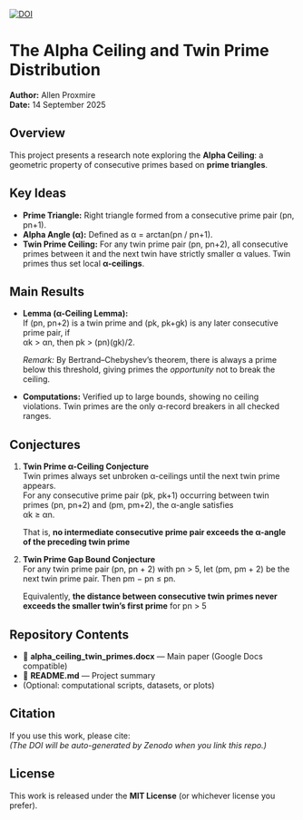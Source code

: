 [![DOI](https://zenodo.org/badge/DOI/10.5281/zenodo.17049966.svg)](https://doi.org/10.5281/zenodo.17049966)

# The Alpha Ceiling and Twin Prime Distribution

**Author:** Allen Proxmire  
**Date:** 14 September 2025  

## Overview
This project presents a research note exploring the **Alpha Ceiling**: a geometric property of consecutive primes based on **prime triangles**.  

## Key Ideas
- **Prime Triangle:** Right triangle formed from a consecutive prime pair (pn, pn+1).  
- **Alpha Angle (α):** Defined as α = arctan(pn / pn+1).  
- **Twin Prime Ceiling:** For any twin prime pair (pn, pn+2), all consecutive primes between it and the next twin have strictly smaller α values. Twin primes thus set local **α-ceilings**.  

## Main Results
- **Lemma (α-Ceiling Lemma):**  
  If (pn, pn+2) is a twin prime and (pk, pk+gk) is any later consecutive prime pair, if  
  αk > αn, then
  pk > (pn)(gk)/2. 

  *Remark:* By Bertrand–Chebyshev’s theorem, there is always a prime below this threshold, giving primes the *opportunity* not to break the ceiling.  

- **Computations:** Verified up to large bounds, showing no ceiling violations. Twin primes are the only α-record breakers in all checked ranges.  

## Conjectures
1. **Twin Prime α-Ceiling Conjecture**  
   Twin primes always set unbroken α-ceilings until the next twin prime appears.  
   For any consecutive prime pair (pk, pk+1) occurring between twin primes (pn, pn+2) and (pm, pm+2), the α-angle satisfies  
   αk ≥ αn.
    
   That is, **no intermediate consecutive prime pair exceeds the α-angle of the preceding twin prime**

2. **Twin Prime Gap Bound Conjecture**  
    For any twin prime pair (pn, pn + 2) with pn > 5, let (pm, pm + 2) be the next twin prime pair. Then
pm − pn ≤ pn.

   Equivalently, **the distance between consecutive twin primes never exceeds the smaller twin’s first prime** for pn > 5

## Repository Contents
- 📄 **alpha_ceiling_twin_primes.docx** — Main paper (Google Docs compatible)  
- 📜 **README.md** — Project summary  
- (Optional: computational scripts, datasets, or plots)  

## Citation
If you use this work, please cite:  
*(The DOI will be auto-generated by Zenodo when you link this repo.)*  

## License
This work is released under the **MIT License** (or whichever license you prefer).  
